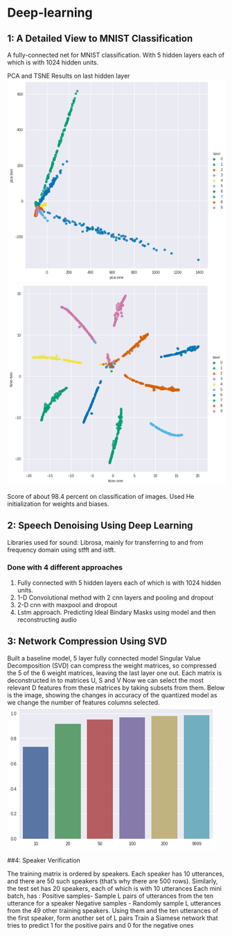 # Deep-learning
 ## 1: A Detailed View to MNIST Classification 
A fully-connected net for MNIST classification. 
With 5 hidden layers each of which is with 1024 hidden units. 

PCA and TSNE Results on last hidden layer
![PCA LAST LAYER]( https://github.com/Dhr11/Deep-learning/blob/master/mnist_pca_lastlayer.png)
![TSNE LAST LAYER]( https://github.com/Dhr11/Deep-learning/blob/master/mnist_tsne_lastlayer.png)

Score of about 98.4 percent on classification of images.
Used He initialization for weights and biases. 

## 2: Speech Denoising Using Deep Learning
Libraries used for sound: Librosa, mainly for transferring to and from frequency domain using stfft and istft.

### Done with 4 different approaches 
 
1.	Fully connected with 5 hidden layers each of which is with 1024 hidden units. 
2.	1-D Convolutional method with 2 cnn layers and pooling and dropout
3.	2-D cnn with maxpool and dropout
4.	Lstm approach. Predicting Ideal Bindary Masks using model and then reconstructing audio


## 3: Network Compression Using SVD

Built a baseline model, 5 layer fully connected model
Singular Value Decomposition (SVD) can compress the weight matrices, so compressed the 5 of the 6 weight matrices, leaving the last layer one out.
Each matrix is deconstructed in to matrices U, S and V
Now we can select the most relevant D features from these matrices by taking subsets from them.
Below is the image, showing the changes in accuracy of the quantized model as we change the number of features columns selected.
![Quantization scores](https://github.com/Dhr11/Deep-learning/blob/master/network_quantization.png)

 
##4: Speaker Verification

The training matrix is ordered by speakers. Each speaker has 10 utterances, and there are 50 such speakers (that’s why there are 500 rows). Similarly, the test set has 20 speakers, each of which is with 10 utterances
Each mini batch, has : 
Positive samples- Sample L pairs of utterances from the ten utterance for a speaker
Negative samples - Randomly sample L utterances from the 49 other training speakers. Using them and the ten utterances of the first speaker, form another set of L pairs
Train a Siamese network that tries to predict 1 for the positive pairs and 0 for the negative ones


